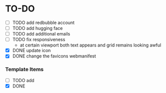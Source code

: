 # TO-DO

-   [ ] TODO add redbubble account
-   [ ] TODO add hugging face
-   [ ] TODO add additional emails
-   [ ] TODO fix responsiveness
    -   at certain viewport both text appears and grid remains looking awful
-   [x] DONE update icon
-   [x] DONE change the favicons webmanifest

### Template Items

-   [ ] TODO add
-   [x] DONE
